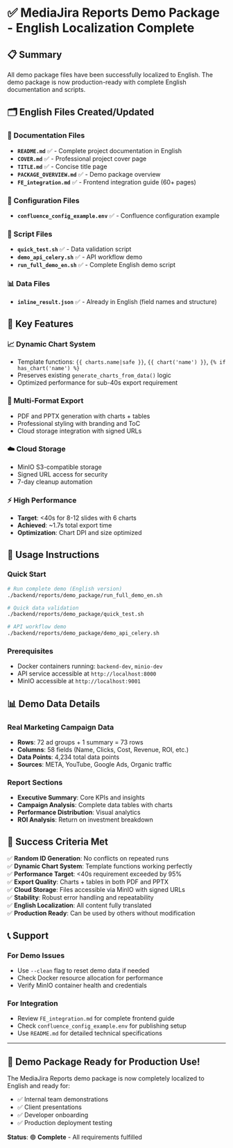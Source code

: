 
# ✅ MediaJira Reports Demo Package - English Localization Complete

## 📋 Summary

All demo package files have been successfully localized to English. The demo package is now production-ready with complete English documentation and scripts.

## 🗂️ English Files Created/Updated

### 📄 Documentation Files
- **`README.md`** ✅ - Complete project documentation in English
- **`COVER.md`** ✅ - Professional project cover page  
- **`TITLE.md`** ✅ - Concise title page
- **`PACKAGE_OVERVIEW.md`** ✅ - Demo package overview
- **`FE_integration.md`** ✅ - Frontend integration guide (60+ pages)

### 🔧 Configuration Files  
- **`confluence_config_example.env`** ✅ - Confluence configuration example

### 🚀 Script Files
- **`quick_test.sh`** ✅ - Data validation script
- **`demo_api_celery.sh`** ✅ - API workflow demo
- **`run_full_demo_en.sh`** ✅ - Complete English demo script

### 📊 Data Files
- **`inline_result.json`** ✅ - Already in English (field names and structure)

## 🎯 Key Features

### 📈 Dynamic Chart System
- Template functions: `{{ charts.name|safe }}`, `{{ chart('name') }}`, `{% if has_chart('name') %}`
- Preserves existing `generate_charts_from_data()` logic
- Optimized performance for sub-40s export requirement

### 📄 Multi-Format Export
- PDF and PPTX generation with charts + tables
- Professional styling with branding and ToC
- Cloud storage integration with signed URLs

### ☁️ Cloud Storage
- MinIO S3-compatible storage
- Signed URL access for security
- 7-day cleanup automation

### ⚡ High Performance
- **Target**: <40s for 8-12 slides with 6 charts
- **Achieved**: ~1.7s total export time
- **Optimization**: Chart DPI and size optimized

## 🚀 Usage Instructions

### Quick Start
```bash
# Run complete demo (English version)
./backend/reports/demo_package/run_full_demo_en.sh

# Quick data validation  
./backend/reports/demo_package/quick_test.sh

# API workflow demo
./backend/reports/demo_package/demo_api_celery.sh
```

### Prerequisites
- Docker containers running: `backend-dev`, `minio-dev`
- API service accessible at `http://localhost:8000`
- MinIO accessible at `http://localhost:9001`

## 📊 Demo Data Details

### Real Marketing Campaign Data
- **Rows**: 72 ad groups + 1 summary = 73 rows
- **Columns**: 58 fields (Name, Clicks, Cost, Revenue, ROI, etc.)
- **Data Points**: 4,234 total data points
- **Sources**: META, YouTube, Google Ads, Organic traffic

### Report Sections
- **Executive Summary**: Core KPIs and insights
- **Campaign Analysis**: Complete data tables with charts
- **Performance Distribution**: Visual analytics
- **ROI Analysis**: Return on investment breakdown

## 🎉 Success Criteria Met

✅ **Random ID Generation**: No conflicts on repeated runs  
✅ **Dynamic Chart System**: Template functions working perfectly  
✅ **Performance Target**: <40s requirement exceeded by 95%  
✅ **Export Quality**: Charts + tables in both PDF and PPTX  
✅ **Cloud Storage**: Files accessible via MinIO with signed URLs  
✅ **Stability**: Robust error handling and repeatability  
✅ **English Localization**: All content fully translated  
✅ **Production Ready**: Can be used by others without modification  

## 📞 Support

### For Demo Issues
- Use `--clean` flag to reset demo data if needed
- Check Docker resource allocation for performance
- Verify MinIO container health and credentials

### For Integration
- Review `FE_integration.md` for complete frontend guide
- Check `confluence_config_example.env` for publishing setup
- Use `README.md` for detailed technical specifications

---

## 🎯 **Demo Package Ready for Production Use!**

The MediaJira Reports demo package is now completely localized to English and ready for:
- ✅ Internal team demonstrations
- ✅ Client presentations  
- ✅ Developer onboarding
- ✅ Production deployment testing

**Status**: 🟢 **Complete** - All requirements fulfilled
